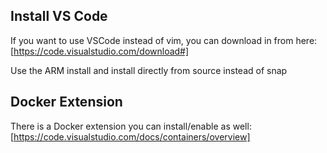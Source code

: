 ## Install VS Code

If you want to use VSCode instead of vim, you can download in from here: [https://code.visualstudio.com/download#]

Use the ARM install and install directly from source instead of snap

## Docker Extension 

There is a Docker extension you can install/enable as well: [https://code.visualstudio.com/docs/containers/overview]